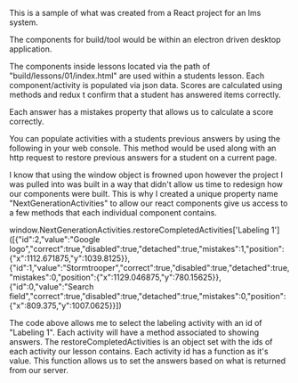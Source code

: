 This is a sample of what was created from a React project for an lms system.

The components for build/tool would be within an electron driven desktop application.

The components inside lessons located via the path of "build/lessons/01/index.html" are used within a students lesson.  Each component/activity is populated via json data. Scores are calculated using methods and redux t confirm that a student has answered items correctly.

Each answer has a mistakes property that allows us to calculate a score correctly.

You can populate activities with a students previous answers by using the following in your web console. This method would be used along with an http request to restore previous answers for a student on a current page.

I know that using the window object is frowned upon however the project I was pulled into was built in a way that didn't allow us time to redesign how our components were built.  This is why I created a unique property name "NextGenerationActivities" to allow our react components give us access to a few methods that each individual component contains. 

window.NextGenerationActivities.restoreCompletedActivities['Labeling 1']([{"id":2,"value":"Google logo","correct":true,"disabled":true,"detached":true,"mistakes":1,"position":{"x":1112.671875,"y":1039.8125}},{"id":1,"value":"Stormtrooper","correct":true,"disabled":true,"detached":true,"mistakes":0,"position":{"x":1129.046875,"y":780.15625}},{"id":0,"value":"Search field","correct":true,"disabled":true,"detached":true,"mistakes":0,"position":{"x":809.375,"y":1007.0625}}])


The code above allows me to select the labeling activity with an id of "Labeling 1".  Each activity will have a method associated to showing answers. The restoreCompletedActivities is an object set with the ids of each activity our lesson contains.  Each activity id has a function as it's value.  This function allows us to set the answers based on what is returned from our server.